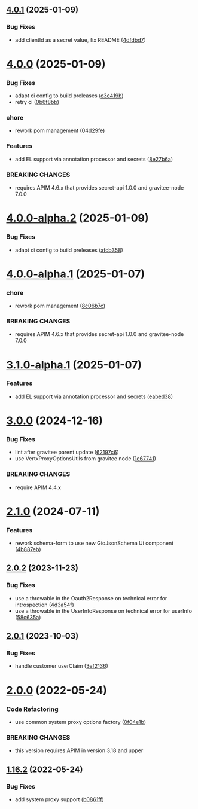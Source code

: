 ## [4.0.1](https://github.com/gravitee-io/gravitee-resource-oauth2-provider-generic/compare/4.0.0...4.0.1) (2025-01-09)


### Bug Fixes

* add clientId as a secret value, fix README ([4dfdbd7](https://github.com/gravitee-io/gravitee-resource-oauth2-provider-generic/commit/4dfdbd75265028a3525dd2e2b9a866fbf638fd9d))

# [4.0.0](https://github.com/gravitee-io/gravitee-resource-oauth2-provider-generic/compare/3.0.0...4.0.0) (2025-01-09)


### Bug Fixes

* adapt ci config to build preleases ([c3c419b](https://github.com/gravitee-io/gravitee-resource-oauth2-provider-generic/commit/c3c419b64b57273a274a17bb7f900ba63feeb5ec))
* retry ci ([0b6f8bb](https://github.com/gravitee-io/gravitee-resource-oauth2-provider-generic/commit/0b6f8bbf0f9f79c855b8db0bae3f5e0ddaf15351))


### chore

* rework pom management ([04d29fe](https://github.com/gravitee-io/gravitee-resource-oauth2-provider-generic/commit/04d29fec3632af0da53ebeafb86f9093a395eeec))


### Features

* add EL support via annotation processor and secrets ([8e27b6a](https://github.com/gravitee-io/gravitee-resource-oauth2-provider-generic/commit/8e27b6abda5cb9c43e1c505e1823532a3967e733))


### BREAKING CHANGES

* requires APIM 4.6.x that provides secret-api 1.0.0 and gravitee-node 7.0.0

# [4.0.0-alpha.2](https://github.com/gravitee-io/gravitee-resource-oauth2-provider-generic/compare/4.0.0-alpha.1...4.0.0-alpha.2) (2025-01-09)


### Bug Fixes

* adapt ci config to build preleases ([afcb358](https://github.com/gravitee-io/gravitee-resource-oauth2-provider-generic/commit/afcb3580025b819f8a458805490371b5548d4eb7))

# [4.0.0-alpha.1](https://github.com/gravitee-io/gravitee-resource-oauth2-provider-generic/compare/3.1.0-alpha.1...4.0.0-alpha.1) (2025-01-07)


### chore

* rework pom management ([8c06b7c](https://github.com/gravitee-io/gravitee-resource-oauth2-provider-generic/commit/8c06b7c154ae9d10c7ca32e27edfe68305506b4d))


### BREAKING CHANGES

* requires APIM 4.6.x that provides secret-api 1.0.0 and gravitee-node 7.0.0

# [3.1.0-alpha.1](https://github.com/gravitee-io/gravitee-resource-oauth2-provider-generic/compare/3.0.0...3.1.0-alpha.1) (2025-01-07)


### Features

* add EL support via annotation processor and secrets ([eabed38](https://github.com/gravitee-io/gravitee-resource-oauth2-provider-generic/commit/eabed382515c8aacda9cd116b6d93ed07269e0c0))

# [3.0.0](https://github.com/gravitee-io/gravitee-resource-oauth2-provider-generic/compare/2.1.0...3.0.0) (2024-12-16)


### Bug Fixes

* lint after gravitee parent update ([62197c6](https://github.com/gravitee-io/gravitee-resource-oauth2-provider-generic/commit/62197c6f28b11c3e9495c4b91a6c874b68976f74))
* use VertxProxyOptionsUtils from gravitee node ([1e67741](https://github.com/gravitee-io/gravitee-resource-oauth2-provider-generic/commit/1e67741d387c51b780404e48be8cf9370e7bd86e))


### BREAKING CHANGES

* require APIM 4.4.x

# [2.1.0](https://github.com/gravitee-io/gravitee-resource-oauth2-provider-generic/compare/2.0.2...2.1.0) (2024-07-11)


### Features

* rework schema-form to use new GioJsonSchema Ui component ([4b887eb](https://github.com/gravitee-io/gravitee-resource-oauth2-provider-generic/commit/4b887ebc72c633f2332647b20c97383c2bb67115))

## [2.0.2](https://github.com/gravitee-io/gravitee-resource-oauth2-provider-generic/compare/2.0.1...2.0.2) (2023-11-23)


### Bug Fixes

* use a throwable in the Oauth2Response on technical error for introspection ([4d3a54f](https://github.com/gravitee-io/gravitee-resource-oauth2-provider-generic/commit/4d3a54fc9a4ee00848f39264b4eacb3609f687a7))
* use a throwable in the UserInfoResponse on technical error for userInfo ([58c635a](https://github.com/gravitee-io/gravitee-resource-oauth2-provider-generic/commit/58c635afebb04877a35f6acdb7022f7eefdd00af))

## [2.0.1](https://github.com/gravitee-io/gravitee-resource-oauth2-provider-generic/compare/2.0.0...2.0.1) (2023-10-03)


### Bug Fixes

* handle customer userClaim ([3ef2136](https://github.com/gravitee-io/gravitee-resource-oauth2-provider-generic/commit/3ef213644cc2ac3ec72c5960d986de56653d58e4))

# [2.0.0](https://github.com/gravitee-io/gravitee-resource-oauth2-provider-generic/compare/1.16.2...2.0.0) (2022-05-24)


### Code Refactoring

* use common system proxy options factory ([0f04e1b](https://github.com/gravitee-io/gravitee-resource-oauth2-provider-generic/commit/0f04e1bcfea3ed624b44333ce47f09f765935ba0))


### BREAKING CHANGES

* this version requires APIM in version 3.18 and upper

## [1.16.2](https://github.com/gravitee-io/gravitee-resource-oauth2-provider-generic/compare/1.16.1...1.16.2) (2022-05-24)


### Bug Fixes

* add system proxy support ([b0861ff](https://github.com/gravitee-io/gravitee-resource-oauth2-provider-generic/commit/b0861ff8996f216ffa7398e393fb6207583fb161))
